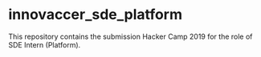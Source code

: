 # innovaccer_sde_platform
This repository contains the submission Hacker Camp 2019 for the role of SDE Intern (Platform).

